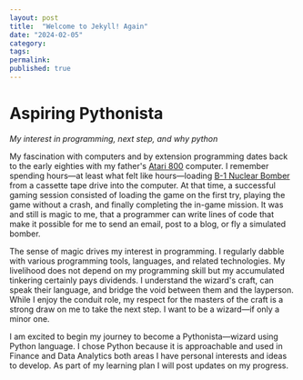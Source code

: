 ```yaml
---
layout: post
title:  "Welcome to Jekyll! Again"
date: "2024-02-05"
category: 
tags: 
permalink:
published: true
---
```

# Aspiring Pythonista
*My interest in programming, next step, and why python*

My fascination with computers and by extension programming dates back to the early eighties with my father's [Atari 800](https://en.wikipedia.org/wiki/Atari_8-bit_family#400/800_release) computer. I remember spending hours—at least what felt like hours—loading [B-1 Nuclear Bomber](https://en.wikipedia.org/wiki/B-1_Nuclear_Bomber) from a cassette tape drive into the computer. At that time, a successful gaming session consisted of loading the game on the first try, playing the game without a crash, and finally completing the in-game mission. It was and still is magic to me, that a programmer can write lines of code that make it possible for me to send an email, post to a blog, or fly a simulated bomber.

The sense of magic drives my interest in programming. I regularly dabble with various programming tools, languages, and related technologies. My livelihood does not depend on my programming skill but my accumulated tinkering certainly pays dividends. I understand the wizard's craft, can speak their language, and bridge the void between them and the layperson. While I enjoy the conduit role, my respect for the masters of the craft is a strong draw on me to take the next step. I want to be a wizard—if only a minor one.

I am excited to begin my journey to become a Pythonista—wizard using Python language. I chose Python because it is approachable and used in Finance and Data Analytics both areas I have personal interests and ideas to develop. As part of my learning plan I will post updates on my progress.
